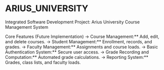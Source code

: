# ARIUS_UNIVERSITY
Integrated Software Development Project: Arius University Course Management System 
 
Core Features (Future Implementation)
-> Course Management:** Add, edit, and delete courses.
-> Student Management:** Enrollment, records, and grades.
-> Faculty Management:** Assignments and course loads.
-> Basic Authentication System:** Secure user access.
-> Grade Recording and Computation:** Automated grade calculations.
-> Reporting System:** Grades, class lists, and faculty loads.
